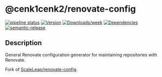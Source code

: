 # @cenk1cenk2/renovate-config

[![pipeline status](https://gitlab.kilic.dev/renovate/renovate-config/badges/master/pipeline.svg)](https://gitlab.kilic.dev/renovate/renovate-config/-/commits/master) [![Version](https://img.shields.io/npm/v/@cenk1cenk2/renovate-config.svg)](https://npmjs.org/package/@cenk1cenk2/renovate-config) [![Downloads/week](https://img.shields.io/npm/dw/@cenk1cenk2/renovate-config.svg)](https://npmjs.org/package/@cenk1cenk2/renovate-config) [![Dependencies](https://img.shields.io/librariesio/release/npm/@cenk1cenk2/renovate-config)](https://npmjs.org/package/@cenk1cenk2/renovate-config) [![semantic-release](https://img.shields.io/badge/%20%20%F0%9F%93%A6%F0%9F%9A%80-semantic--release-e10079.svg)](https://github.com/semantic-release/semantic-release)

## Description

General Renovate configuration generator for maintaining repositories with Renovate.

Fork of [ScaleLeap/renovate-config](https://github.com/ScaleLeap/renovate-config).

<!-- toc -->

<!-- tocstop -->
